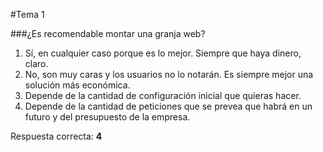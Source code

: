 #Tema 1

###¿Es recomendable montar una granja web?
1. Sí, en cualquier caso porque es lo mejor. Siempre que haya dinero, claro.
2. No, son muy caras y los usuarios no lo notarán. Es siempre mejor una solución más económica.
3. Depende de la cantidad de configuración inicial que quieras hacer.
4. Depende de la cantidad de peticiones que se prevea que habrá en un futuro y del presupuesto de la empresa.

Respuesta correcta: **4**
